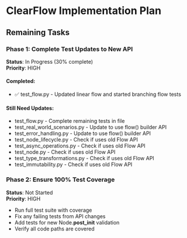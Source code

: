 # ClearFlow Implementation Plan

## Remaining Tasks

### Phase 1: Complete Test Updates to New API
**Status**: In Progress (30% complete)  
**Priority**: HIGH

#### Completed:
- ✅ test_flow.py - Updated linear flow and started branching flow tests

#### Still Need Updates:
- test_flow.py - Complete remaining tests in file
- test_real_world_scenarios.py - Update to use flow() builder API  
- test_error_handling.py - Update to use flow() builder API
- test_node_lifecycle.py - Check if uses old Flow API
- test_async_operations.py - Check if uses old Flow API
- test_node.py - Check if uses old Flow API
- test_type_transformations.py - Check if uses old Flow API
- test_immutability.py - Check if uses old Flow API

### Phase 2: Ensure 100% Test Coverage
**Status**: Not Started  
**Priority**: HIGH

- Run full test suite with coverage
- Fix any failing tests from API changes
- Add tests for new Node.__post_init__ validation
- Verify all code paths are covered